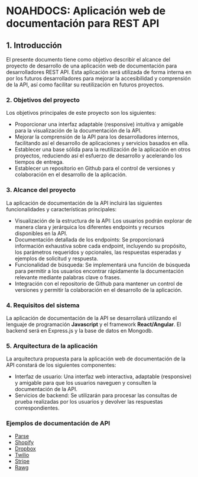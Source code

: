 # **NOAHDOCS:** Aplicación web de documentación para REST API

## 1. Introducción

El presente documento tiene como objetivo describir el alcance del proyecto de desarrollo de una aplicación web de documentación para desarrolladores REST API. Esta aplicación será utilizada de forma interna en por los futuros desarrolladores para mejorar la accesibilidad y comprensión de la API, así como facilitar su reutilización en futuros proyectos.

### 2. Objetivos del proyecto

Los objetivos principales de este proyecto son los siguientes:

- Proporcionar una interfaz adaptable (responsive) intuitiva y amigable para la visualización de la documentación de la API.
- Mejorar la comprensión de la API para los desarrolladores internos, facilitando así el desarrollo de aplicaciones y servicios basados en ella.
- Establecer una base sólida para la reutilización de la aplicación en otros proyectos, reduciendo así el esfuerzo de desarrollo y acelerando los tiempos de entrega.
- Establecer un repositorio en Github para el control de versiones y colaboración en el desarrollo de la aplicación.

### 3. Alcance del proyecto

La aplicación de documentación de la API incluirá las siguientes funcionalidades y características principales:

- Visualización de la estructura de la API: Los usuarios podrán explorar de manera clara y jerárquica los diferentes endpoints y recursos disponibles en la API.
- Documentación detallada de los endpoints: Se proporcionará información exhaustiva sobre cada endpoint, incluyendo su propósito, los parámetros requeridos y opcionales, las respuestas esperadas y ejemplos de solicitud y respuesta.
- Funcionalidad de búsqueda: Se implementará una función de búsqueda para permitir a los usuarios encontrar rápidamente la documentación relevante mediante palabras clave o frases.
- Integración con el repositorio de Github para mantener un control de versiones y permitir la colaboración en el desarrollo de la aplicación.

### 4. Requisitos del sistema

La aplicación de documentación de la API se desarrollará utilizando el lenguaje de programación **Javascript** y el framework **React/Angular**. El backend será en Express.js y la base de datos en Mongodb.

### 5. Arquitectura de la aplicación

La arquitectura propuesta para la aplicación web de documentación de la API constará de los siguientes componentes:

- Interfaz de usuario: Una interfaz web interactiva, adaptable (responsive) y amigable para que los usuarios naveguen y consulten la documentación de la API.
- Servicios de backend: Se utilizarán para procesar las consultas de prueba realizadas por los usuarios y devolver las respuestas correspondientes.

### Ejemplos de documentación de API

- [Parse](https://docs.parseplatform.org/rest/guide/#users)
- [Shopify](https://shopify.dev/docs/api/admin-rest/2023-04/resources/product)
- [Dropbox](https://www.dropbox.com/developers/documentation/http/documentation)
- [Twilio](https://www.twilio.com/docs/usage/api/account)
- [Stripe](https://stripe.com/docs/api/customers)
- [Rawg](https://api.rawg.io/docs/#operation/games_game-series_list)
